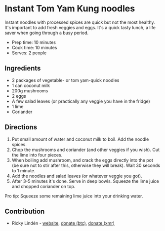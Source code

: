 # Instant Tom Yam Kung noodles 

Instant noodles with processed spices are quick but not the most healthy. It's important to add fresh veggies and eggs. It's a quick tasty lunch, a life saver when going through a busy period.

- Prep time: 10 minutes
- Cook time: 10 minutes
- Serves: 2 people

## Ingredients

- 2 packages of vegetable- or tom yam-quick noodles
- 1 can coconut milk
- 200g mushrooms
- 2 eggs
- A few salad leaves (or practically any veggie you have in the fridge)
- 1 lime 
- Coriander

## Directions

1. Put small amount of water and coconut milk to boil. Add the noodle spices.
2. Chop the mushrooms and coriander (and other veggies if you wish). Cut the lime into four pieces.
3. When boiling add mushroom, and crack the eggs directly into the pot (be sure not to stir after this, otherwise they will break). Wait 30 seconds to 1 minute.
4. Add the noodles and salad leaves (or whatever veggie you got).
5. After 3-5 minutes it's done. Serve in deep bowls. Squeeze the lime juice and chopped coriander on top.

Pro tip: Squeeze some remaining lime juice into your drinking water.

## Contribution

- Ricky Lindén - [website](https://rickylinden.com), [donate (btc)](bc1qr28v9avdltgqhv63qqwt08k0n5kq9v27vppuzq), [donate (xmr)](49C6XptCgtVeurXQR9ZeXmV444TjCzDgEMEE84AAuQPmPPwdq7vMsCkTmn8EaZEJ6HPKsd1G4Vmzk5QbbMqWxCGRMrMoamK)
